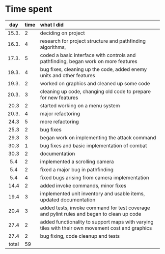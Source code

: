  # Time spent

| day | time | what I did  |
| :----:|:-----| :-----|
| 15.3. | 2    | deciding on project |
| 16.3. | 4    | research for project structure and pathfinding algorithms, 
| 17.3. | 5    | coded a basic interface with controls and pathfinding, began work on more features |
| 19.3. | 4    | bug fixes, cleaning up the code, added enemy units and other features|
| 19.3. | 2    | worked on graphics and cleaned up some code
| 20.3. | 3    | cleaning up code, changing old code to prepare for new features |
| 20.3  | 2    | started working on a menu system |
| 20.3. | 4    | major refactoring |
| 24.3  | 5    | more refactoring |
| 25.3  | 2    | bug fixes |
| 29.3  | 3    | began work on implementing the attack command
| 30.3  | 1    | bug fixes and basic implementation of combat
| 30.3  | 2    | documentation
| 5.4   | 2    | implemented a scrolling camera
| 5.4   | 2    | fixed a major bug in pathfinding
| 5.4   | 4    | fixed bugs arising from camera implementation
| 14.4  | 2    | added invoke commands, minor fixes
| 19.4  | 3    | implemented unit inventory and usable items, updated documentation
| 20.4  | 3    | added tests, invoke command for test coverage and pylint rules and began to clean up code
| 27.4  | 2    | added functionality to support maps with varying tiles with their own movement cost and graphics
| 27.4  | 2    | bug fixing, code cleanup and tests
| total | 59   | | 